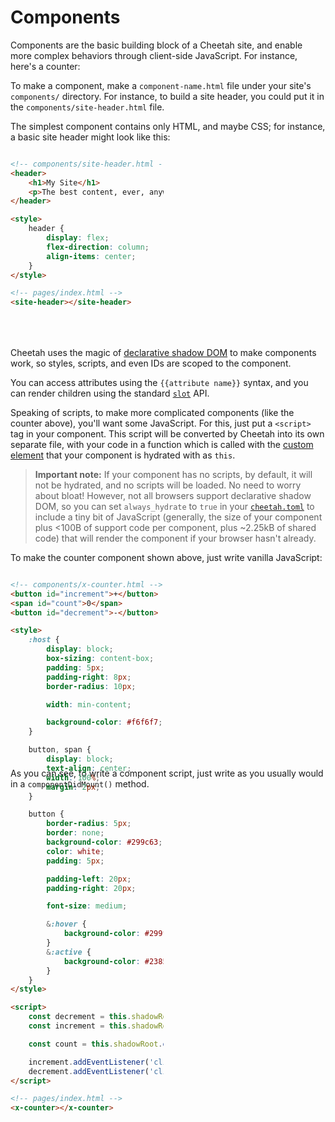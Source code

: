 <extends template="layouts/index.html"></extends>

<style>
    div.component-sidebyside {
        display: flex;
        gap: 1em;
        width: inherit;
        container-type: size;
        height: 300px;
        margin: 1em 0;
    }

    div.component-sidebyside pre, div.component-sidebyside div {
        flex: 1;
    }

    div.component-sidebyside > pre {
        container-type: size;
        height: 100cqh;
    }

    div.component-sidebyside > pre > code.hljs {
        width: calc(100cqw - 2em);
        overflow: auto auto;
        overflow-x: auto;
        height: calc(100cqh - 3em);
    }

    div.component-sidebyside div {
        height: min-content;
        overflow: auto;
    }
</style>

# Components
Components are the basic building block of a Cheetah site, and
enable more complex behaviors through client-side JavaScript.
For instance, here's a counter:

<x-counter></x-counter>

To make a component, make a `component-name.html` file under
your site's `components/` directory. For instance, to build a
site header, you could put it in the `components/site-header.html`
file.

The simplest component contains only HTML, and maybe CSS; for instance, a basic
site header might look like this:

<div class="component-sidebyside">

```html
<!-- components/site-header.html -->
<header>
    <h1>My Site</h1>
    <p>The best content, ever, anywhere.</p>
</header>

<style>
    header {
        display: flex;
        flex-direction: column;
        align-items: center;
    }
</style>

<!-- pages/index.html -->
<site-header></site-header>
```
<div>
<components-tutorial-site-header></components-tutorial-site-header>
</div>

</div>

Cheetah uses the magic of [declarative shadow DOM](https://developer.chrome.com/docs/css-ui/declarative-shadow-dom)
to make components work, so styles, scripts, and even IDs
are scoped to the component.

You can access attributes using the `{{attribute name}}` syntax, and you can render children using the standard [`slot`](https://developer.mozilla.org/en-US/docs/Web/HTML/Element/slot) API.

Speaking of scripts, to make more complicated components
(like the counter above), you'll want some JavaScript.
For this, just put a `<script>` tag in your component.
This script will be converted by Cheetah into its own separate
file, with your code in a function which is called with the [custom element](https://developer.mozilla.org/en-US/docs/Web/API/Web_components/Using_custom_elements)
that your component is hydrated with as `this`.

> **Important note:** If your component has no scripts, by default, it will not be hydrated,
> and no scripts will be loaded. No need to worry about bloat! However, not all browsers support declarative shadow DOM, so you can
> set `always_hydrate` to `true` in your [`cheetah.toml`](configuration.html) to include a tiny bit of JavaScript (generally, the size of your component plus <100B of support code per component, plus ~2.25kB of shared code) that will render the component if your browser hasn't already. 

To make the counter component shown above, just write vanilla JavaScript:

<div class="component-sidebyside">

```html
<!-- components/x-counter.html -->
<button id="increment">+</button>
<span id="count">0</span>
<button id="decrement">-</button>

<style>
    :host {
        display: block;
        box-sizing: content-box;
        padding: 5px;
        padding-right: 8px;
        border-radius: 10px;

        width: min-content;

        background-color: #f6f6f7;
    }

    button, span {
        display: block;
        text-align: center;
        width: 100%;
        margin: 2px;
    }

    button {
        border-radius: 5px;
        border: none;
        background-color: #299c63;
        color: white;
        padding: 5px;

        padding-left: 20px;
        padding-right: 20px;

        font-size: medium;

        &:hover {
            background-color: #299f68;
        }
        &:active {
            background-color: #238554;
        }
    }
</style>

<script>
    const decrement = this.shadowRoot.querySelector("#decrement");
    const increment = this.shadowRoot.querySelector("#increment");

    const count = this.shadowRoot.querySelector("#count");

    increment.addEventListener('click', () => count.textContent = parseInt(count.textContent) + 1);
    decrement.addEventListener('click', () => count.textContent = parseInt(count.textContent) - 1);
</script>

<!-- pages/index.html -->
<x-counter></x-counter>
```

<div><x-counter></x-counter></div>

</div>

As you can see, to write a component script, just write as you usually would in a `componentDidMount()` method.